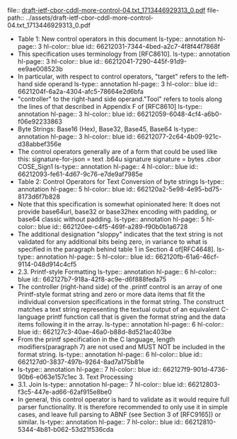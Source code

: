 file:: [draft-ietf-cbor-cddl-more-control-04.txt_1713446929313_0.pdf](../assets/draft-ietf-cbor-cddl-more-control-04.txt_1713446929313_0.pdf)
file-path:: ../assets/draft-ietf-cbor-cddl-more-control-04.txt_1713446929313_0.pdf

- Table 1: New control operators in this document
  ls-type:: annotation
  hl-page:: 3
  hl-color:: blue
  id:: 66212031-7344-4bed-a2c7-4f8f44f7868f
- This specification uses terminology from [RFC8610].
  ls-type:: annotation
  hl-page:: 3
  hl-color:: blue
  id:: 66212041-7290-445f-91d9-ee9ae008523b
- In particular, with respect to control operators, "target" refers to the left-hand side operand
  ls-type:: annotation
  hl-page:: 3
  hl-color:: blue
  id:: 6621204f-6a2a-4304-afc5-78664e2d6bfa
- "controller" to the right-hand side operand."Tool" refers to tools along the lines of that described in Appendix F of [RFC8610]
  ls-type:: annotation
  hl-page:: 3
  hl-color:: blue
  id:: 66212059-6048-4cf4-a6b0-f06e92233863
- Byte Strings: Base16 (Hex), Base32, Base45, Base64
  ls-type:: annotation
  hl-page:: 3
  hl-color:: blue
  id:: 66212077-2c64-4b09-921c-d38abbef356e
- The control operators generally are of a form that could be used like this: signature-for-json = text .b64u signature signature = bytes .cbor COSE_Sign1
  ls-type:: annotation
  hl-page:: 4
  hl-color:: blue
  id:: 66212093-fe61-4d67-9c76-e7de9af7985e
- Table 2: Control Operators for Text Conversion of byte strings
  ls-type:: annotation
  hl-page:: 5
  hl-color:: blue
  id:: 662120a2-5e98-4e95-bd75-8173d6f7b828
- Note that this specification is somewhat opinionated here: It does not provide base64url, base32 or base32hex encoding with padding, or base64 classic without padding.
  ls-type:: annotation
  hl-page:: 5
  hl-color:: blue
  id:: 662120ee-c4f5-469f-a289-f90b0b1a6728
- The additional designation "sloppy" indicates that the text string is not validated for any additional bits being zero, in variance to what is specified in the paragraph behind table 1 in Section 4 of[RFC4648].
  ls-type:: annotation
  hl-page:: 5
  hl-color:: blue
  id:: 662120fb-61a6-46cf-9114-048d914c4cf5
- 2.3. Printf-style Formatting
  ls-type:: annotation
  hl-page:: 6
  hl-color:: blue
  id:: 662127b7-918a-42f8-ac9e-d6f888feda75
- The controller (right-hand side) of the .printf control is an array of one Printf-style format string and zero or more data items that fit the individual conversion specifications in the format string. The construct matches a text string representing the textual output of an equivalent C-language printf function call that is given the format string and the data items following it in the array.
  ls-type:: annotation
  hl-page:: 6
  hl-color:: blue
  id:: 662127c3-40ae-46a0-b88d-8d521ac403be
- From the printf specification in the C language, length modifiers(paragraph 7) are not used and MUST NOT be included in the format string.
  ls-type:: annotation
  hl-page:: 6
  hl-color:: blue
  id:: 662127d0-3837-497b-9264-8ad7a175b81e
- ls-type:: annotation
  hl-page:: 7
  hl-color:: blue
  id:: 662127f9-901d-4736-90b6-e063e157c1ec
  3. Text Processing
- 3.1. Join
  ls-type:: annotation
  hl-page:: 7
  hl-color:: blue
  id:: 66212803-f3c5-447e-ad66-62af915e8be0
- In general, this control operator is hard to validate as it would require full parser functionality. It is therefore recommended to only use it in simple cases, and leave full parsing to ABNF (see Section 3 of [RFC9165]) or similar.
  ls-type:: annotation
  hl-page:: 7
  hl-color:: blue
  id:: 66212810-5344-4b81-b062-53d21f536cda